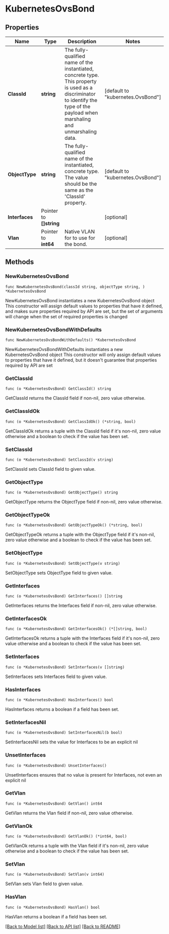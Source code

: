 # KubernetesOvsBond

## Properties

Name | Type | Description | Notes
------------ | ------------- | ------------- | -------------
**ClassId** | **string** | The fully-qualified name of the instantiated, concrete type. This property is used as a discriminator to identify the type of the payload when marshaling and unmarshaling data. | [default to "kubernetes.OvsBond"]
**ObjectType** | **string** | The fully-qualified name of the instantiated, concrete type. The value should be the same as the &#39;ClassId&#39; property. | [default to "kubernetes.OvsBond"]
**Interfaces** | Pointer to **[]string** |  | [optional] 
**Vlan** | Pointer to **int64** | Native VLAN for to use for the bond. | [optional] 

## Methods

### NewKubernetesOvsBond

`func NewKubernetesOvsBond(classId string, objectType string, ) *KubernetesOvsBond`

NewKubernetesOvsBond instantiates a new KubernetesOvsBond object
This constructor will assign default values to properties that have it defined,
and makes sure properties required by API are set, but the set of arguments
will change when the set of required properties is changed

### NewKubernetesOvsBondWithDefaults

`func NewKubernetesOvsBondWithDefaults() *KubernetesOvsBond`

NewKubernetesOvsBondWithDefaults instantiates a new KubernetesOvsBond object
This constructor will only assign default values to properties that have it defined,
but it doesn't guarantee that properties required by API are set

### GetClassId

`func (o *KubernetesOvsBond) GetClassId() string`

GetClassId returns the ClassId field if non-nil, zero value otherwise.

### GetClassIdOk

`func (o *KubernetesOvsBond) GetClassIdOk() (*string, bool)`

GetClassIdOk returns a tuple with the ClassId field if it's non-nil, zero value otherwise
and a boolean to check if the value has been set.

### SetClassId

`func (o *KubernetesOvsBond) SetClassId(v string)`

SetClassId sets ClassId field to given value.


### GetObjectType

`func (o *KubernetesOvsBond) GetObjectType() string`

GetObjectType returns the ObjectType field if non-nil, zero value otherwise.

### GetObjectTypeOk

`func (o *KubernetesOvsBond) GetObjectTypeOk() (*string, bool)`

GetObjectTypeOk returns a tuple with the ObjectType field if it's non-nil, zero value otherwise
and a boolean to check if the value has been set.

### SetObjectType

`func (o *KubernetesOvsBond) SetObjectType(v string)`

SetObjectType sets ObjectType field to given value.


### GetInterfaces

`func (o *KubernetesOvsBond) GetInterfaces() []string`

GetInterfaces returns the Interfaces field if non-nil, zero value otherwise.

### GetInterfacesOk

`func (o *KubernetesOvsBond) GetInterfacesOk() (*[]string, bool)`

GetInterfacesOk returns a tuple with the Interfaces field if it's non-nil, zero value otherwise
and a boolean to check if the value has been set.

### SetInterfaces

`func (o *KubernetesOvsBond) SetInterfaces(v []string)`

SetInterfaces sets Interfaces field to given value.

### HasInterfaces

`func (o *KubernetesOvsBond) HasInterfaces() bool`

HasInterfaces returns a boolean if a field has been set.

### SetInterfacesNil

`func (o *KubernetesOvsBond) SetInterfacesNil(b bool)`

 SetInterfacesNil sets the value for Interfaces to be an explicit nil

### UnsetInterfaces
`func (o *KubernetesOvsBond) UnsetInterfaces()`

UnsetInterfaces ensures that no value is present for Interfaces, not even an explicit nil
### GetVlan

`func (o *KubernetesOvsBond) GetVlan() int64`

GetVlan returns the Vlan field if non-nil, zero value otherwise.

### GetVlanOk

`func (o *KubernetesOvsBond) GetVlanOk() (*int64, bool)`

GetVlanOk returns a tuple with the Vlan field if it's non-nil, zero value otherwise
and a boolean to check if the value has been set.

### SetVlan

`func (o *KubernetesOvsBond) SetVlan(v int64)`

SetVlan sets Vlan field to given value.

### HasVlan

`func (o *KubernetesOvsBond) HasVlan() bool`

HasVlan returns a boolean if a field has been set.


[[Back to Model list]](../README.md#documentation-for-models) [[Back to API list]](../README.md#documentation-for-api-endpoints) [[Back to README]](../README.md)


